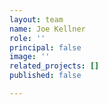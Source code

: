 ```yaml
---
layout: team
name: Joe Kellner
role: ''
principal: false
image: ''
related_projects: []
published: false

---
```

